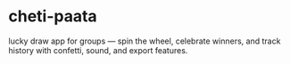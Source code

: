 # cheti-paata
lucky draw app for groups — spin the wheel, celebrate winners, and track history with confetti, sound, and export features.
